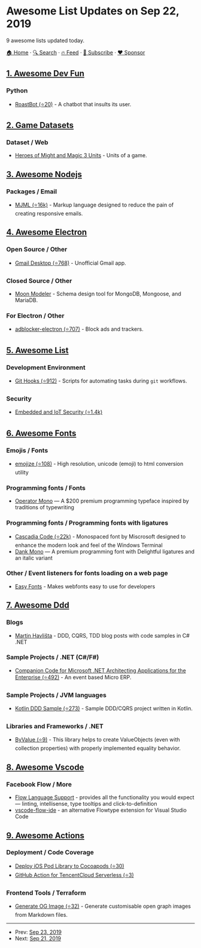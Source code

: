 # Awesome List Updates on Sep 22, 2019

9 awesome lists updated today.

[🏠 Home](/README.md) · [🔍 Search](https://www.trackawesomelist.com/search/) · [🔥 Feed](https://www.trackawesomelist.com/rss.xml) · [📮 Subscribe](https://trackawesomelist.us17.list-manage.com/subscribe?u=d2f0117aa829c83a63ec63c2f&id=36a103854c) · [❤️  Sponsor](https://github.com/sponsors/theowenyoung)



## [1. Awesome Dev Fun](/content/mislavcimpersak/awesome-dev-fun/README.md)

### Python

*   [RoastBot (⭐20)](https://github.com/Tylersuard/RoastBot) - A chatbot that insults its user.

## [2. Game Datasets](/content/leomaurodesenv/game-datasets/README.md)

### Dataset / Web

*   [Heroes of Might and Magic 3 Units](https://www.kaggle.com/daynearthur/heroes-of-might-and-magic-3-units) - Units of a game.

## [3. Awesome Nodejs](/content/sindresorhus/awesome-nodejs/README.md)

### Packages / Email

*   [MJML (⭐16k)](https://github.com/mjmlio/mjml) - Markup language designed to reduce the pain of creating responsive emails.

## [4. Awesome Electron](/content/sindresorhus/awesome-electron/README.md)

### Open Source / Other

*   [Gmail Desktop (⭐768)](https://github.com/timche/gmail-desktop) - Unofficial Gmail app.

### Closed Source / Other

*   [Moon Modeler](https://datensen.com) - Schema design tool for MongoDB, Mongoose, and MariaDB.

### For Electron / Other

*   [adblocker-electron (⭐707)](https://github.com/cliqz-oss/adblocker/tree/master/packages/adblocker-electron) - Block ads and trackers.

## [5. Awesome List](/content/sindresorhus/awesome/README.md)

### Development Environment

*   [Git Hooks (⭐912)](https://github.com/compscilauren/awesome-git-hooks#readme) - Scripts for automating tasks during `git` workflows.

### Security

*   [Embedded and IoT Security (⭐1.4k)](https://github.com/fkie-cad/awesome-embedded-and-iot-security#readme)

## [6. Awesome Fonts](/content/brabadu/awesome-fonts/README.md)

### Emojis / Fonts

*   [emojize (⭐108)](https://github.com/ded/emojize) - High resolution, unicode (emoji) to html conversion utility

### Programming fonts / Fonts

*   [Operator Mono](https://www.typography.com/fonts/operator/styles/) — A $200 premium programming typeface inspired by traditions of typewriting

### Programming fonts / Programming fonts with ligatures

*   [Cascadia Code (⭐22k)](https://github.com/microsoft/cascadia-code) - Monospaced font by Miscrosoft designed to enhance the modern look and feel of the Windows Terminal
*   [Dank Mono](https://dank.sh/) — A premium programming font with Delightful ligatures and an italic variant

### Other / Event listeners for fonts loading on a web page

*   [Easy Fonts](https://pagecdn.com/lib/easyfonts) - Makes webfonts easy to use for developers

## [7. Awesome Ddd](/content/heynickc/awesome-ddd/README.md)

### Blogs

*   [Martin Havlišta](https://xhafan.com/blog/) - DDD, CQRS, TDD blog posts with code samples in C# .NET

### Sample Projects / .NET (C#/F#)

*   [Companion Code for Microsoft .NET Architecting Applications for the Enterprise (⭐492)](https://github.com/mastreeno/Merp) - An event based Micro ERP.

### Sample Projects / JVM languages

*   [Kotlin DDD Sample (⭐273)](https://github.com/fabriciorissetto/kotlin-ddd-sample) - Sample DDD/CQRS project written in Kotlin.

### Libraries and Frameworks / .NET

*   [ByValue (⭐9)](https://github.com/sm-g/ByValue) - This library helps to create ValueObjects (even with collection properties) with properly implemented equality behavior.

## [8. Awesome Vscode](/content/viatsko/awesome-vscode/README.md)

### Facebook Flow / More

*   [Flow Language Support](https://marketplace.visualstudio.com/items?itemName=flowtype.flow-for-vscode) - provides all the functionality you would expect — linting, intellisense, type tooltips and click-to-definition
*   [vscode-flow-ide](https://marketplace.visualstudio.com/items?itemName=gcazaciuc.vscode-flow-ide) - an alternative Flowtype extension for Visual Studio Code

## [9. Awesome Actions](/content/sdras/awesome-actions/README.md)

### Deployment / Code Coverage

*   [Deploy iOS Pod Library to Cocoapods (⭐30)](https://github.com/michaelhenry/deploy-to-cocoapods-github-action)
*   [GitHub Action for TencentCloud Serverless (⭐3)](https://github.com/Juliiii/action-scf)

### Frontend Tools / Terraform

*   [Generate OG Image (⭐32)](https://github.com/BoyWithSilverWings/generate-og-image) - Generate customisable open graph images from Markdown files.

---

- Prev: [Sep 23, 2019](/content/2019/09/23/README.md)
- Next: [Sep 21, 2019](/content/2019/09/21/README.md)